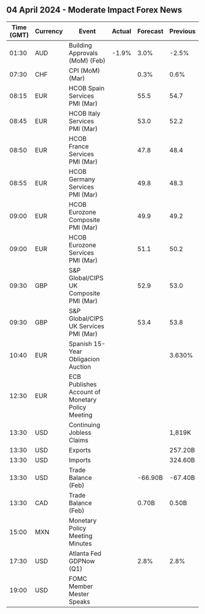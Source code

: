 ## 04 April 2024 - Moderate Impact Forex News

| Time (GMT) | Currency | Event | Actual | Forecast | Previous |
|------|----------|-------|--------|----------|----------|
| 01:30 | AUD | Building Approvals (MoM) (Feb) | -1.9% | 3.0% | -2.5% |
| 07:30 | CHF | CPI (MoM) (Mar) |  | 0.3% | 0.6% |
| 08:15 | EUR | HCOB Spain Services PMI (Mar) |  | 55.5 | 54.7 |
| 08:45 | EUR | HCOB Italy Services PMI (Mar) |  | 53.0 | 52.2 |
| 08:50 | EUR | HCOB France Services PMI (Mar) |  | 47.8 | 48.4 |
| 08:55 | EUR | HCOB Germany Services PMI (Mar) |  | 49.8 | 48.3 |
| 09:00 | EUR | HCOB Eurozone Composite PMI (Mar) |  | 49.9 | 49.2 |
| 09:00 | EUR | HCOB Eurozone Services PMI (Mar) |  | 51.1 | 50.2 |
| 09:30 | GBP | S&P Global/CIPS UK Composite PMI (Mar) |  | 52.9 | 53.0 |
| 09:30 | GBP | S&P Global/CIPS UK Services PMI (Mar) |  | 53.4 | 53.8 |
| 10:40 | EUR | Spanish 15-Year Obligacion Auction |  |  | 3.630% |
| 12:30 | EUR | ECB Publishes Account of Monetary Policy Meeting |  |  |  |
| 13:30 | USD | Continuing Jobless Claims |  |  | 1,819K |
| 13:30 | USD | Exports |  |  | 257.20B |
| 13:30 | USD | Imports |  |  | 324.60B |
| 13:30 | USD | Trade Balance (Feb) |  | -66.90B | -67.40B |
| 13:30 | CAD | Trade Balance (Feb) |  | 0.70B | 0.50B |
| 15:00 | MXN | Monetary Policy Meeting Minutes |  |  |  |
| 17:30 | USD | Atlanta Fed GDPNow (Q1) |  | 2.8% | 2.8% |
| 19:00 | USD | FOMC Member Mester Speaks |  |  |  |
